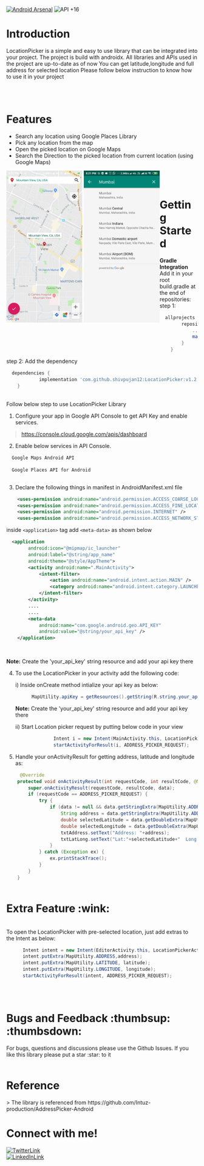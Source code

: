 [![Android Arsenal](https://img.shields.io/badge/Android%20Arsenal-LocationPicker-brightgreen.svg?style=plastic)](https://android-arsenal.com/details/1/7761)
![API +16](https://img.shields.io/badge/API-+16-brightgreen.svg)

<h1>Introduction</h1>
LocationPicker is a simple and easy to use library that can be integrated into your project.
The project is build with androidx.
All libraries and APIs used in the project are up-to-date as of now
You can get latitude,longitude and full address for selected location
Please follow below instruction to know how to use it in your project

<br/><br/>
<h1>Features</h1>

- Search any location using Google Places Library<br/>
- Pick any location from the map<br/>
- Open the picked location on Google Maps<br/>
- Search the Direction to the picked location from current location (using Google Maps)<br/> 

<div style="float:left">
<img src="Screenshots/Screen1.png" width="200">
<img src="Screenshots/Screen2.png" width="200">
</div>


<br/><br/>

<h1>Getting Started</h1>

**Gradle Integration**<br/>
Add it in your root build.gradle at the end of repositories:
step 1:
```gradle
  allprojects {
		repositories {
			...
			maven { url 'https://jitpack.io' }
		}
	}
```
step 2: Add the dependency
```gradle
  dependencies {
	        implementation 'com.github.shivpujan12:LocationPicker:v1.2'
	}
```
<br/>
Follow below step to use LocationPicker Library

1) Configure your app in  Google API Console  to get API Key and enable services.

> https://console.cloud.google.com/apis/dashboard

2) Enable below services in API Console.

```
  Google Maps Android API
  
  Google Places API for Android
  
```

3) Declare the following things in manifest in AndroidManifest.xml file

```xml
    <uses-permission android:name="android.permission.ACCESS_COARSE_LOCATION" />
    <uses-permission android:name="android.permission.ACCESS_FINE_LOCATION" />
    <uses-permission android:name="android.permission.INTERNET" />
    <uses-permission android:name="android.permission.ACCESS_NETWORK_STATE" />
```

inside `<application>` tag add `<meta-data>` as shown below

```xml
  <application
        android:icon="@mipmap/ic_launcher"
        android:label="@string/app_name"
        android:theme="@style/AppTheme">
        <activity android:name=".MainActivity">
            <intent-filter>
                <action android:name="android.intent.action.MAIN" />
                <category android:name="android.intent.category.LAUNCHER" />
            </intent-filter>
        </activity>
        ....
        ....
        <meta-data
            android:name="com.google.android.geo.API_KEY"
            android:value="@string/your_api_key" />
    </application>
```

<br/>
<p><b>Note:</b> Create the 'your_api_key' string resource and add your api key there</p>

4) To use the LocationPicker in your activity add the following code:

    i) Inside onCreate method intialize your api key as below:<br/>
    ```java
          MapUtility.apiKey = getResources().getString(R.string.your_api_key);
    ```
      <p><b>Note:</b> Create the 'your_api_key' string resource and add your api key there</p>
    
    ii) Start Location picker request by putting below code in your view<br/>
    ```java
                  Intent i = new Intent(MainActivity.this, LocationPickerActivity.class);
                  startActivityForResult(i, ADDRESS_PICKER_REQUEST);
    ```

5) Handle your onActivityResult for getting address, latitude and longitude as:

```java
     @Override
    protected void onActivityResult(int requestCode, int resultCode, @Nullable Intent data) {
        super.onActivityResult(requestCode, resultCode, data);
        if (requestCode == ADDRESS_PICKER_REQUEST) {
            try {
                if (data != null && data.getStringExtra(MapUtility.ADDRESS) != null) {
                    String address = data.getStringExtra(MapUtility.ADDRESS);
                    double selectedLatitude = data.getDoubleExtra(MapUtility.LATITUDE, 0.0);
                    double selectedLongitude = data.getDoubleExtra(MapUtility.LONGITUDE, 0.0);
                    txtAddress.setText("Address: "+address);
                    txtLatLong.setText("Lat:"+selectedLatitude+"  Long:"+selectedLongitude);
                }
            } catch (Exception ex) {
                ex.printStackTrace();
            }
        }
    }
    
```

<h1>Extra Feature :wink:</h1>
<br/>
To open the LocationPicker with pre-selected location, just add extras to the Intent as below: <br/>

```java
      Intent intent = new Intent(EditorActivity.this, LocationPickerActivity.class);
      intent.putExtra(MapUtility.ADDRESS,address);
      intent.putExtra(MapUtility.LATITUDE, latitude);
      intent.putExtra(MapUtility.LONGITUDE, longitude);
      startActivityForResult(intent, ADDRESS_PICKER_REQUEST);
```
<br/><br/>

<h1>Bugs and Feedback :thumbsup: :thumbsdown:</h1>
For bugs, questions and discussions please use the Github Issues.
If you like this library please put a star :star: to it
<br/><br/>

<h1>Reference</h1>
> The library is referenced from https://github.com/Intuz-production/AddressPicker-Android
<br/>

<h1>Connect with me!</h1>
<a href="https://twitter.com/Shivpujan120899">
<img src="https://img.shields.io/badge/Twitter-@Shivpujan120899-blue.svg" alt="TwitterLink"><br>
<a href="https://www.linkedin.com/in/shivpujan-yadav-b98485142">
<img src="https://img.shields.io/badge/Linked_In-Shivpujan_Yadav-blue.svg" alt="LinkedInLink">
<br/><br/>
